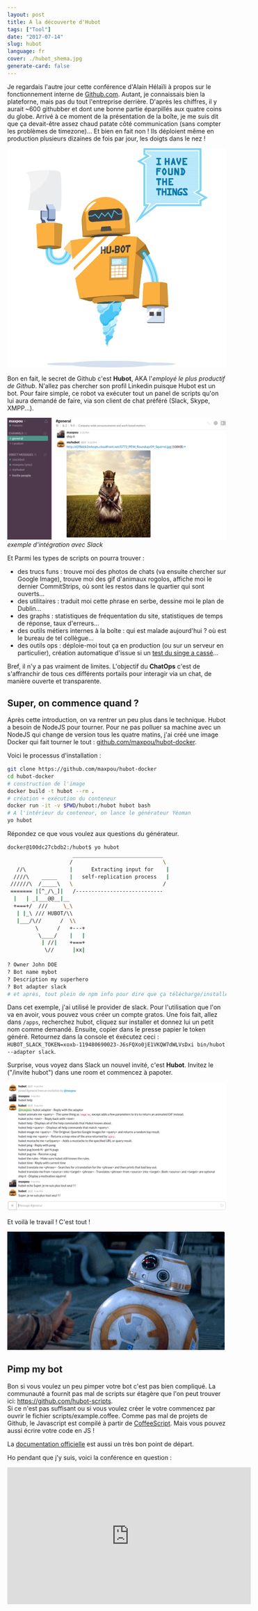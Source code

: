 ```yaml
---
layout: post
title: A la découverte d'Hubot
tags: ["Tool"]
date: "2017-07-14"
slug: hubot
language: fr
cover: ./hubot_shema.jpg
generate-card: false
---
```


Je regardais l'autre jour cette conférence d'Alain Hélaïli à propos sur le fonctionnement interne de [Github.com](https://github.com). Autant, je connaissais bien la plateforne, mais pas du tout l'entreprise derrière. D'après les chiffres, il y aurait ~600 githubber et dont une bonne partie éparpillés aux quatre coins du globe. Arrivé à ce moment de la présentation de la boîte, je me suis dit que ça devait-être assez chaud patate côté communication (sans compter les problèmes de timezone)... Et bien en fait non ! Ils déploient même en production plusieurs dizaines de fois par jour, les doigts dans le nez !

![Hubot](./hubot.jpg)

Bon en fait, le secret de Github c'est **Hubot**, AKA l'*employé le plus productif de Github*. N'allez pas chercher son profil Linkedin puisque Hubot est un bot. Pour faire simple, ce robot va exécuter tout un panel de scripts qu'on lui aura demandé de faire, via son client de chat préféré (Slack, Skype, XMPP...).

![Slack exemple](./slack.png)
*exemple d'intégration avec Slack*

Et Parmi les types de scripts on pourra trouver :

* des trucs funs : trouve moi des photos de chats (va ensuite chercher sur Google Image), trouve moi des gif d'animaux rogolos, affiche moi le dernier CommitStrips, où sont les restos dans le quartier qui sont ouverts...
* des utilitaires : traduit moi cette phrase en serbe, dessine moi le plan de Dublin...
* des graphs : statistiques de fréquentation du site, statistiques de temps de réponse, taux d'erreurs...
* des outils métiers internes à la boîte : qui est malade aujourd'hui ? où est le bureau de tel collègue...
* des outils ops : déploie-moi tout ça en production (ou sur un serveur en particulier), création automatique d'issue si un [test du singe a cassé](https://github.com/marmelab/gremlins.js/)...

Bref, il n'y a pas vraiment de limites.
L'objectif du **ChatOps** c'est de s'affranchir de tous ces différents portails pour interagir via un chat, de manière ouverte et transparente.


## Super, on commence quand ?

Après cette introduction, on va rentrer un peu plus dans le technique.
Hubot a besoin de NodeJS pour tourner. Pour ne pas polluer sa machine avec un NodeJS qui change de version tous les quatre matins, j'ai créé une image Docker qui fait tourner le tout : [github.com/maxpou/hubot-docker](https://github.com/maxpou/hubot-docker).

Voici le processus d'installation :

```bash
git clone https://github.com/maxpou/hubot-docker
cd hubot-docker
# construction de l'image
docker build -t hubot --rm .
# création + exécution du conteneur
docker run -it -v $PWD/hubot:/hubot hubot bash
# A l'intérieur du conteneur, on lance le générateur Yéoman
yo hubot
```

Répondez ce que vous voulez aux questions du générateur.

```bash
docker@100dc27cbdb2:/hubot$ yo hubot
                     _____________________________  
                    /                             \
   //\              |      Extracting input for    |
  ////\    _____    |   self-replication process   |
 //////\  /_____\   \                             /
 ======= |[^_/\_]|   /----------------------------  
  |   | _|___@@__|__                                
  +===+/  ///     \_\                               
   | |_\ /// HUBOT/\\                             
   |___/\//      /  \\                            
         \      /   +---+                            
          \____/    |   |                            
           | //|    +===+                            
            \//      |xx|                            

? Owner John DOE
? Bot name mybot
? Description my superhero
? Bot adapter slack
# et après, tout plein de npm info pour dire que ça télécharge/installe
```

Dans cet exemple, j'ai utilisé le provider de slack. Pour l'utilisation que l'on va en avoir, vous pouvez vous créer un compte gratos.
Une fois fait, allez dans `/apps`, recherchez hubot, cliquez sur installer et donnez lui un petit nom comme demandé.
Ensuite, copier dans le presse papier le token généré. Retournez dans la console et éxécutez ceci : `HUBOT_SLACK_TOKEN=xoxb-119480690023-J6sFQXo0jE1VKQW7dWLVsDxi bin/hubot --adapter slack`.

Surprise, vous voyez dans Slack un nouvel invité, c'est **Hubot**. Invitez le ("/invite hubot") dans une room et commencez à papoter.

![Une conversation très intéressante](./slack-blabla.png)

Et voilà le travail ! C'est tout !

![Slack exemple](./bb8_thumbsup.gif)

## Pimp my bot

Bon si vous voulez un peu pimper votre bot c'est pas bien compliqué. La communauté a fournit pas mal de scripts sur étagère que l'on peut trouver ici: https://github.com/hubot-scripts.  
Si ce n'est pas suffisant ou si vous voulez créer le votre commencez par ouvrir le fichier scripts/example.coffee. Comme pas mal de projets de Github, le Javascript est compilé à partir de [CoffeeScript](http://coffeescript.org/). Mais vous pouvez aussi écrire votre code en JS !

La [documentation officielle](https://hubot.github.com/docs/scripting/) est aussi un très bon point de départ.


Ho pendant que j'y suis, voici la conférence en question :

<iframe width="560" height="315" src="https://www.youtube.com/embed/jCwzf9adAtE" frameborder="0" allowfullscreen></iframe>
